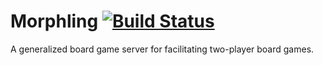# Morphling [![Build Status](https://travis-ci.com/Towerism/morphling.svg?token=aoRR7JzWyxmXPgZtzDyS&branch=master)](https://travis-ci.com/Towerism/morphling)
A generalized board game server for facilitating two-player board games.
